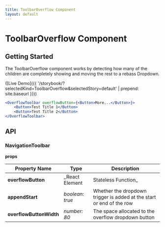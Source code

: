 ```yaml
---
title: ToolbarOverflow Component
layout: default
---
```


# ToolbarOverflow Component

## Getting Started

The ToolbarOverflow component works by detecting how many of the children are completely showing and moving the rest to a rebass Dropdown.  

([Live Demo]({{ '/storybook/?selectedKind=ToolbarOverflow&selectedStory=default' | prepend: site.baseurl }}))

```jsx
<OverflowToolbar overflowButton={<Button>More...</Button>}>
    <Button>Test Title 1</Button>
    <Button>Test Title 2</Button>
</OverflowToolbar>
```

## API

### NavigationToolbar

__props__

| Property Name | Type | Description |
| --- | --- | --- | 
| __overflowButton__ |  _React Element | Stateless Function_ | This is passed as the contents for Rebass' Dropdown as the trigger element, if a stateless function is passed it receives the properties `onClick` and `dropdownShown`. |
| __appendStart__ |  _boolean: true_ | Whether the dropdown trigger is added at the start or end of the row |
| __overflowButtonWidth__ |  _number: 80_ | The space allocated to the overflow dropdown button |
